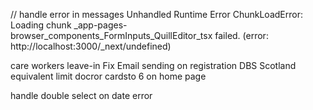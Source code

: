 // handle error in messages
Unhandled Runtime Error
ChunkLoadError: Loading chunk _app-pages-browser_components_FormInputs_QuillEditor_tsx failed.
(error: http://localhost:3000/_next/undefined)

care workers leave-in 
Fix Email sending on registration
DBS Scotland equivalent
limit docror cardsto 6 on home page

handle double select on date error